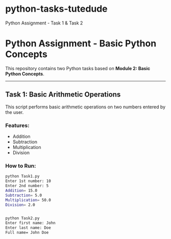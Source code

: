 # python-tasks-tutedude
Python Assignment - Task 1 &amp; Task 2
# Python Assignment - Basic Python Concepts

This repository contains two Python tasks based on **Module 2: Basic Python Concepts**.

---

## Task 1: Basic Arithmetic Operations
This script performs basic arithmetic operations on two numbers entered by the user.

### Features:
- Addition  
- Subtraction  
- Multiplication  
- Division  

### How to Run:
```bash
python Task1.py
Enter 1st number: 10
Enter 2nd number: 5
Addition= 15.0
Subtraction= 5.0
Multiplication= 50.0
Division= 2.0


python Task2.py
Enter first name: John
Enter last name: Doe
Full name= John Doe
